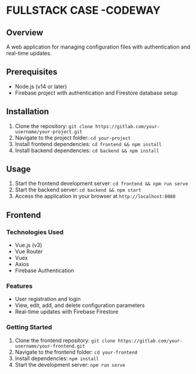 # FULLSTACK CASE -CODEWAY

## Overview

A web application for managing configuration files with authentication and real-time updates.

## Prerequisites

- Node.js (v14 or later)
- Firebase project with authentication and Firestore database setup

## Installation

1. Clone the repository: `git clone https://gitlab.com/your-username/your-project.git`
2. Navigate to the project folder: `cd your-project`
3. Install frontend dependencies: `cd frontend && npm install`
4. Install backend dependencies: `cd backend && npm install`

## Usage

1. Start the frontend development server: `cd frontend && npm run serve`
2. Start the backend server: `cd backend && npm start`
3. Access the application in your browser at `http://localhost:8080`

## Frontend

### Technologies Used

- Vue.js (v3)
- Vue Router
- Vuex
- Axios
- Firebase Authentication

### Features

- User registration and login
- View, edit, add, and delete configuration parameters
- Real-time updates with Firebase Firestore

### Getting Started

1. Clone the frontend repository: `git clone https://gitlab.com/your-username/your-frontend.git`
2. Navigate to the frontend folder: `cd your-frontend`
3. Install dependencies: `npm install`
4. Start the development server: `npm run serve`

